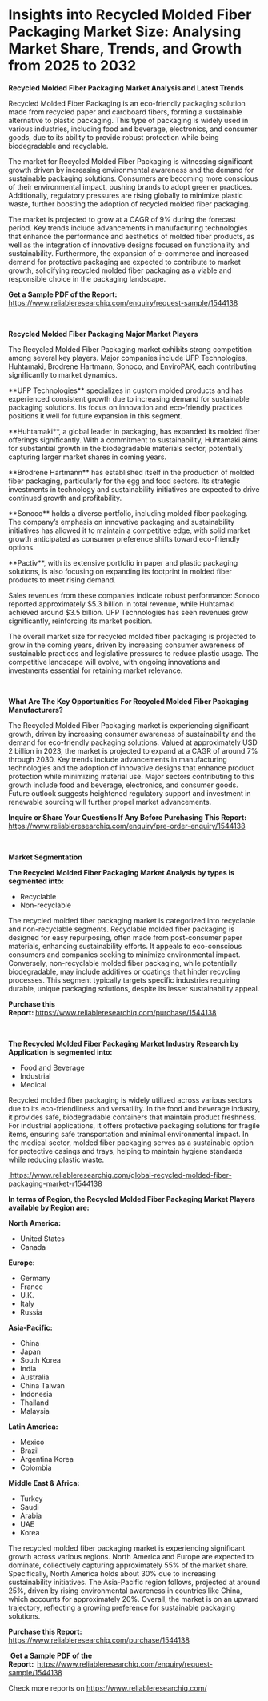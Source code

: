 <p><h1>Insights into Recycled Molded Fiber Packaging Market Size: Analysing Market Share, Trends, and Growth from 2025 to 2032</h1></p><p><strong>Recycled Molded Fiber Packaging Market Analysis and Latest Trends</strong></p>
<p><p>Recycled Molded Fiber Packaging is an eco-friendly packaging solution made from recycled paper and cardboard fibers, forming a sustainable alternative to plastic packaging. This type of packaging is widely used in various industries, including food and beverage, electronics, and consumer goods, due to its ability to provide robust protection while being biodegradable and recyclable.</p><p>The market for Recycled Molded Fiber Packaging is witnessing significant growth driven by increasing environmental awareness and the demand for sustainable packaging solutions. Consumers are becoming more conscious of their environmental impact, pushing brands to adopt greener practices. Additionally, regulatory pressures are rising globally to minimize plastic waste, further boosting the adoption of recycled molded fiber packaging.</p><p>The market is projected to grow at a CAGR of 9% during the forecast period. Key trends include advancements in manufacturing technologies that enhance the performance and aesthetics of molded fiber products, as well as the integration of innovative designs focused on functionality and sustainability. Furthermore, the expansion of e-commerce and increased demand for protective packaging are expected to contribute to market growth, solidifying recycled molded fiber packaging as a viable and responsible choice in the packaging landscape.</p></p>
<p><strong>Get a Sample PDF of the Report:&nbsp;</strong> <a href="https://www.reliableresearchiq.com/enquiry/request-sample/1544138?utm_campaign=2238&utm_medium=2&utm_source=Github&utm_content=ia&utm_term=08032025&utm_id=recycled-molded-fiber-packaging">https://www.reliableresearchiq.com/enquiry/request-sample/1544138</a></p>
<p>&nbsp;</p>
<p><strong>Recycled Molded Fiber Packaging Major Market Players</strong></p>
<p><p>The Recycled Molded Fiber Packaging market exhibits strong competition among several key players. Major companies include UFP Technologies, Huhtamaki, Brodrene Hartmann, Sonoco, and EnviroPAK, each contributing significantly to market dynamics.</p><p>**UFP Technologies** specializes in custom molded products and has experienced consistent growth due to increasing demand for sustainable packaging solutions. Its focus on innovation and eco-friendly practices positions it well for future expansion in this segment.</p><p>**Huhtamaki**, a global leader in packaging, has expanded its molded fiber offerings significantly. With a commitment to sustainability, Huhtamaki aims for substantial growth in the biodegradable materials sector, potentially capturing larger market shares in coming years.</p><p>**Brodrene Hartmann** has established itself in the production of molded fiber packaging, particularly for the egg and food sectors. Its strategic investments in technology and sustainability initiatives are expected to drive continued growth and profitability.</p><p>**Sonoco** holds a diverse portfolio, including molded fiber packaging. The company’s emphasis on innovative packaging and sustainability initiatives has allowed it to maintain a competitive edge, with solid market growth anticipated as consumer preference shifts toward eco-friendly options.</p><p>**Pactiv**, with its extensive portfolio in paper and plastic packaging solutions, is also focusing on expanding its footprint in molded fiber products to meet rising demand. </p><p>Sales revenues from these companies indicate robust performance: Sonoco reported approximately $5.3 billion in total revenue, while Huhtamaki achieved around $3.5 billion. UFP Technologies has seen revenues grow significantly, reinforcing its market position.</p><p>The overall market size for recycled molded fiber packaging is projected to grow in the coming years, driven by increasing consumer awareness of sustainable practices and legislative pressures to reduce plastic usage. The competitive landscape will evolve, with ongoing innovations and investments essential for retaining market relevance.</p></p>
<p>&nbsp;</p>
<p><strong>What Are The Key Opportunities For Recycled Molded Fiber Packaging Manufacturers?</strong></p>
<p><p>The Recycled Molded Fiber Packaging market is experiencing significant growth, driven by increasing consumer awareness of sustainability and the demand for eco-friendly packaging solutions. Valued at approximately USD 2 billion in 2023, the market is projected to expand at a CAGR of around 7% through 2030. Key trends include advancements in manufacturing technologies and the adoption of innovative designs that enhance product protection while minimizing material use. Major sectors contributing to this growth include food and beverage, electronics, and consumer goods. Future outlook suggests heightened regulatory support and investment in renewable sourcing will further propel market advancements.</p></p>
<p><strong>Inquire or Share Your Questions If Any Before Purchasing This Report:</strong> <a href="https://www.reliableresearchiq.com/enquiry/pre-order-enquiry/1544138?utm_campaign=2238&utm_medium=2&utm_source=Github&utm_content=ia&utm_term=08032025&utm_id=recycled-molded-fiber-packaging">https://www.reliableresearchiq.com/enquiry/pre-order-enquiry/1544138</a></p>
<p>&nbsp;</p>
<p><strong>Market Segmentation</strong></p>
<p><strong>The Recycled Molded Fiber Packaging Market Analysis by types is segmented into:</strong></p>
<p><ul><li>Recyclable</li><li>Non-recyclable</li></ul></p>
<p><p>The recycled molded fiber packaging market is categorized into recyclable and non-recyclable segments. Recyclable molded fiber packaging is designed for easy repurposing, often made from post-consumer paper materials, enhancing sustainability efforts. It appeals to eco-conscious consumers and companies seeking to minimize environmental impact. Conversely, non-recyclable molded fiber packaging, while potentially biodegradable, may include additives or coatings that hinder recycling processes. This segment typically targets specific industries requiring durable, unique packaging solutions, despite its lesser sustainability appeal.</p></p>
<p><strong>Purchase this Report:&nbsp;</strong><a href="https://www.reliableresearchiq.com/purchase/1544138?utm_campaign=2238&utm_medium=2&utm_source=Github&utm_content=ia&utm_term=08032025&utm_id=recycled-molded-fiber-packaging">https://www.reliableresearchiq.com/purchase/1544138</a></p>
<p>&nbsp;</p>
<p><strong>The Recycled Molded Fiber Packaging Market Industry Research by Application is segmented into:</strong></p>
<p><ul><li>Food and Beverage</li><li>Industrial</li><li>Medical</li></ul></p>
<p><p>Recycled molded fiber packaging is widely utilized across various sectors due to its eco-friendliness and versatility. In the food and beverage industry, it provides safe, biodegradable containers that maintain product freshness. For industrial applications, it offers protective packaging solutions for fragile items, ensuring safe transportation and minimal environmental impact. In the medical sector, molded fiber packaging serves as a sustainable option for protective casings and trays, helping to maintain hygiene standards while reducing plastic waste.</p></p>
<p><a href="https://www.reliableresearchiq.com/global-recycled-molded-fiber-packaging-market-r1544138?utm_campaign=2238&utm_medium=2&utm_source=Github&utm_content=ia&utm_term=08032025&utm_id=recycled-molded-fiber-packaging">&nbsp;https://www.reliableresearchiq.com/global-recycled-molded-fiber-packaging-market-r1544138</a></p>
<p><strong>In terms of Region, the Recycled Molded Fiber Packaging Market Players available by Region are:</strong></p>
<p>
    <p> <strong> North America: </strong>
        <ul>
            <li>United States</li>
            <li>Canada</li>
        </ul>
        </p> 
    <p> <strong> Europe: </strong>
        <ul>
            <li>Germany</li>
            <li>France</li>
            <li>U.K.</li>
            <li>Italy</li>
            <li>Russia</li>
        </ul>
        </p> 
    <p> <strong> Asia-Pacific: </strong>
        <ul>
            <li>China</li>
            <li>Japan</li>
            <li>South Korea</li>
            <li>India</li>
            <li>Australia</li>
            <li>China Taiwan</li>
            <li>Indonesia</li>
            <li>Thailand</li>
            <li>Malaysia</li>
        </ul>
        </p> 
    <p> <strong> Latin America: </strong>
        <ul>
            <li>Mexico</li>
            <li>Brazil</li>
            <li>Argentina Korea</li>
            <li>Colombia</li>
        </ul>
        </p> 
    <p> <strong> Middle East & Africa: </strong>
        <ul>
            <li>Turkey</li>
            <li>Saudi</li>
            <li>Arabia</li>
            <li>UAE</li>
            <li>Korea</li>
        </ul>
    </p>
    </p>
<p><p>The recycled molded fiber packaging market is experiencing significant growth across various regions. North America and Europe are expected to dominate, collectively capturing approximately 55% of the market share. Specifically, North America holds about 30% due to increasing sustainability initiatives. The Asia-Pacific region follows, projected at around 25%, driven by rising environmental awareness in countries like China, which accounts for approximately 20%. Overall, the market is on an upward trajectory, reflecting a growing preference for sustainable packaging solutions.</p></p>
<p><strong>Purchase this Report: </strong><a href="https://www.reliableresearchiq.com/purchase/1544138?utm_campaign=2238&utm_medium=2&utm_source=Github&utm_content=ia&utm_term=08032025&utm_id=recycled-molded-fiber-packaging">https://www.reliableresearchiq.com/purchase/1544138</a></p>
<p>&nbsp;<strong>Get a Sample PDF of the Report:&nbsp;&nbsp;</strong><a href="https://www.reliableresearchiq.com/enquiry/request-sample/1544138?utm_campaign=2238&utm_medium=2&utm_source=Github&utm_content=ia&utm_term=08032025&utm_id=recycled-molded-fiber-packaging">https://www.reliableresearchiq.com/enquiry/request-sample/1544138</a></p>
<p><strong></strong></p>
<p>Check more reports on <a href="https://www.reliableresearchiq.com/?utm_campaign=2238&utm_medium=2&utm_source=Github&utm_content=ia&utm_term=08032025&utm_id=recycled-molded-fiber-packaging">https://www.reliableresearchiq.com/</a></p>